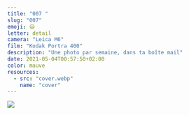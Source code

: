 ```yaml
---
title: "007 "
slug: "007"
emoji: 😃
letter: detail
camera: "Leica M6"
film: "Kodak Portra 400"
description: "Une photo par semaine, dans ta boîte mail"
date: 2021-05-04T00:57:50+02:00
color: mauve
resources:
  - src: "cover.webp"
    name: "cover"
---
```

![](cover)
